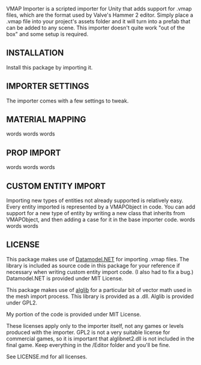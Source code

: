 VMAP Importer is a scripted importer for Unity that adds support for .vmap files, which are the format used by Valve's Hammer 2 editor. Simply place a .vmap file into your project's assets folder and it will turn into a prefab that can be added to any scene.
This importer doesn't quite work "out of the box" and some setup is required.

## INSTALLATION

Install this package by importing it.

## IMPORTER SETTINGS

The importer comes with a few settings to tweak.

## MATERIAL MAPPING

words words words

## PROP IMPORT

words words words

## CUSTOM ENTITY IMPORT

Importing new types of entities not already supported is relatively easy. Every entity imported is represented by a VMAPObject in code. You can add support for a new type of entity by writing a new class that inherits from VMAPObject, and then adding a case for it in the base importer code. words words words

## LICENSE

This package makes use of [Datamodel.NET](https://github.com/Artfunkel/Datamodel.NET) for importing .vmap files. The library is included as source code in this package for your reference if necessary when writing custom entity import code. (I also had to fix a bug.) Datamodel.NET is provided under MIT License.

This package makes use of [alglib](https://www.alglib.net/) for a particular bit of vector math used in the mesh import process. This library is provided as a .dll. Alglib is provided under GPL2.

My portion of the code is provided under MIT License.

These licenses apply only to the importer itself, not any games or levels produced with the importer. GPL2 is not a very suitable license for commercial games, so it is important that alglibnet2.dll is not included in the final game. Keep everything in the /Editor folder and you'll be fine.

See LICENSE.md for all licenses.